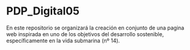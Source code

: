# PDP_Digital05
En este repositorio se organizará la creación en conjunto de una pagina web inspirada en uno de los objetivos del desarrollo sostenible, específicamente en la vida submarina (nº 14). 
